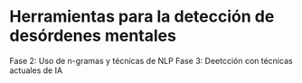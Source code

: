 # Herramientas para la detección de desórdenes mentales 

Fase 2: Uso de n-gramas y técnicas de NLP
Fase 3: Deetcción con técnicas actuales de IA
